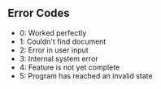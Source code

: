 

## Error Codes
- 0: Worked perfectly
- 1: Couldn't find document
- 2: Error in user input
- 3: Internal system error
- 4: Feature is not yet complete
- 5: Program has reached an invalid state
